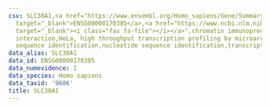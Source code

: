 ```yaml
---
csv: SLC30A1,<a href="https://www.ensembl.org/Homo_sapiens/Gene/Summary?db=core;g=ENSG00000170385"
  target="_blank">ENSG00000170385</a>,<a href="https://www.ncbi.nlm.nih.gov/pubmed/17216044"
  target="_blank"><i class="fas fa-file"></i></a>",chromatin immunoprecipitation assay,direct
  interaction,HeLa, high throughput transcription profiling by microarray,nucleotide
  sequence identification,nucleotide sequence identification,transcriptional regulation,
data_alias: SLC30A1
data_id: ENSG00000170385
data_numevidence: 1
data_species: Homo sapiens
data_taxid: '9606'
title: SLC30A1
---
```

